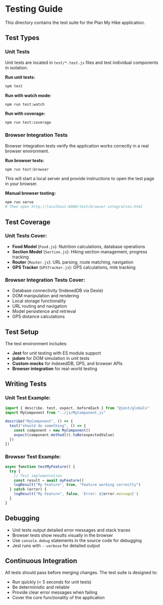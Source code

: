 # Testing Guide

This directory contains the test suite for the Plan My Hike application.

## Test Types

### Unit Tests

Unit tests are located in `test/*.test.js` files and test individual components in isolation.

**Run unit tests:**

```bash
npm test
```

**Run with watch mode:**

```bash
npm run test:watch
```

**Run with coverage:**

```bash
npm run test:coverage
```

### Browser Integration Tests

Browser integration tests verify the application works correctly in a real browser environment.

**Run browser tests:**

```bash
npm run test:browser
```

This will start a local server and provide instructions to open the test page in your browser.

**Manual browser testing:**

```bash
npm run serve
# Then open http://localhost:8000/test/browser-integration.html
```

## Test Coverage

### Unit Tests Cover:

- **Food Model** (`Food.js`): Nutrition calculations, database operations
- **Section Model** (`Section.js`): Hiking section management, progress tracking
- **Router** (`Router.js`): URL parsing, route matching, navigation
- **GPS Tracker** (`GPSTracker.js`): GPS calculations, mile tracking

### Browser Integration Tests Cover:

- Database connectivity (IndexedDB via Dexie)
- DOM manipulation and rendering
- Local storage functionality
- URL routing and navigation
- Model persistence and retrieval
- GPS distance calculations

## Test Setup

The test environment includes:

- **Jest** for unit testing with ES module support
- **jsdom** for DOM simulation in unit tests
- **Custom mocks** for IndexedDB, GPS, and browser APIs
- **Browser integration** for real-world testing

## Writing Tests

### Unit Test Example:

```javascript
import { describe, test, expect, beforeEach } from "@jest/globals"
import MyComponent from "../js/MyComponent.js"

describe("MyComponent", () => {
  test("should do something", () => {
    const component = new MyComponent()
    expect(component.method()).toBe(expectedValue)
  })
})
```

### Browser Test Example:

```javascript
async function testMyFeature() {
  try {
    // Test implementation
    const result = await myFeature()
    logResult("My Feature", true, "Feature working correctly")
  } catch (error) {
    logResult("My Feature", false, `Error: ${error.message}`)
  }
}
```

## Debugging

- Unit tests output detailed error messages and stack traces
- Browser tests show results visually in the browser
- Use `console.debug` statements in the source code for debugging
- Jest runs with `--verbose` for detailed output

## Continuous Integration

All tests should pass before merging changes. The test suite is designed to:

- Run quickly (< 5 seconds for unit tests)
- Be deterministic and reliable
- Provide clear error messages when failing
- Cover the core functionality of the application
